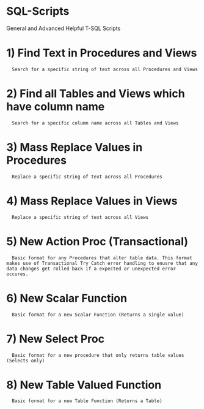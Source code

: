 # SQL-Scripts
General and Advanced Helpful T-SQL Scripts

# 1) Find Text in Procedures and Views
      Search for a specific string of text across all Procedures and Views
# 2) Find all Tables and Views which have column name
      Search for a specific column name across all Tables and Views
# 3) Mass Replace Values in Procedures
      Replace a specific string of text across all Procedures
# 4) Mass Replace Values in Views
      Replace a specific string of text across all Views
# 5) New Action Proc (Transactional)
      Basic format for any Procedures that alter table data. This format makes use of Transactional Try Catch error handling to enusre that any data changes get rolled back if a expected or unexpected error occures.
# 6) New Scalar Function
      Basic format for a new Scalar Function (Returns a single value)
# 7) New Select Proc
      Basic format for a new procedure that only returns table values (Selects only)      
# 8) New Table Valued Function 
      Basic format for a new Table Function (Returns a Table)
